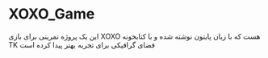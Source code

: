 # XOXO_Game
این یک پروژه تمرینی برای بازی XOXO هست که با زبان پایتون نوشته شده و با کتابخونه TK فضای گرافیکی برای تجربه بهتر پیدا کرده است 
